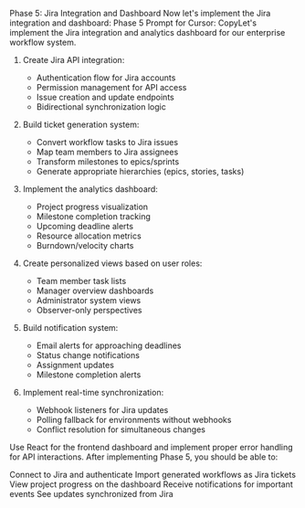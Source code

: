 Phase 5: Jira Integration and Dashboard
Now let's implement the Jira integration and dashboard:
Phase 5 Prompt for Cursor:
CopyLet's implement the Jira integration and analytics dashboard for our enterprise workflow system.

1. Create Jira API integration:
   - Authentication flow for Jira accounts
   - Permission management for API access
   - Issue creation and update endpoints
   - Bidirectional synchronization logic

2. Build ticket generation system:
   - Convert workflow tasks to Jira issues
   - Map team members to Jira assignees
   - Transform milestones to epics/sprints
   - Generate appropriate hierarchies (epics, stories, tasks)

3. Implement the analytics dashboard:
   - Project progress visualization
   - Milestone completion tracking
   - Upcoming deadline alerts
   - Resource allocation metrics
   - Burndown/velocity charts

4. Create personalized views based on user roles:
   - Team member task lists
   - Manager overview dashboards
   - Administrator system views
   - Observer-only perspectives

5. Build notification system:
   - Email alerts for approaching deadlines
   - Status change notifications
   - Assignment updates
   - Milestone completion alerts

6. Implement real-time synchronization:
   - Webhook listeners for Jira updates
   - Polling fallback for environments without webhooks
   - Conflict resolution for simultaneous changes

Use React for the frontend dashboard and implement proper error handling for API interactions.
After implementing Phase 5, you should be able to:

Connect to Jira and authenticate
Import generated workflows as Jira tickets
View project progress on the dashboard
Receive notifications for important events
See updates synchronized from Jira